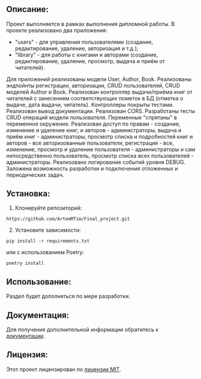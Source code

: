# 
##  Описание:
Проект выполняется в рамках выполнения дипломной работы.
В проекте реализовано два приложения:
- "users" - для управления пользователями (создание, редактирование, удаление, авторизация и т.д.);
- "library" - для работы с книгами и авторами (создание, редактирование, удаление, просмотр, выдача и приём от читателей).


Для приложений реализованы модели User, Author, Book.
Реализованы эндпойнты регистрации, авторизации, CRUD пользователей, CRUD моделей Author и Book.
Реализован контроллер выдачи/приёма книг от читателей с занесением соответствующих пометок в БД (отметка о выдаче, дата выдачи, читатель).
Контроллеры покрыты тестами.
Реализован вывод документации.
Реализован CORS.
Разработаны тесты CRUD операций модели пользователя.
Переменные "спрятаны" в переменное окружение.
Реализован доступ по правам - создание, изменение и удаление книг, и авторов - администраторы, 
выдача и приём книг - администраторы, просмотр списка и подробностей книг и авторов - все авторизованные пользователи,
регистрация - все, изменение, просмотр и удаление пользователя - администраторы и сам непосредственно пользователь,
просмотр списка всех пользователей - администраторы.
Реализовано логирование событий уровня DEBUG.
Заложена возможность разработки и подключения отложенных и периодических задач.


## Установка:
1. Клонируйте репозиторий:
```
https://github.com/ArtemMTim/Final_project.git
```
2. Установите зависимости:
```
pip install -r requirements.txt
```
или с использованием Poetry:
```
poetry install
```

## Использование:
Раздел будет дополняться по мере разработки.


## Документация:
Для получения дополнительной информации обратитесь к [документации](docs/README.md).

## Лицензия:

Этот проект лицензирован по [лицензии MIT](LICENSE).